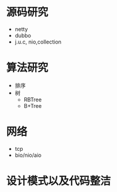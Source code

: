 # 源码研究
* netty 
* dubbo 
* j.u.c, nio,collection

# 算法研究
* 排序
* 树
    - RBTree
    - B+Tree

# 网络
* tcp 
* bio/nio/aio

# 设计模式以及代码整洁


